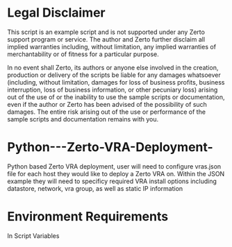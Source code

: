 # Legal Disclaimer
This script is an example script and is not supported under any Zerto support program or service. The author and Zerto further disclaim all implied warranties including, without limitation, any implied warranties of merchantability or of fitness for a particular purpose.

In no event shall Zerto, its authors or anyone else involved in the creation, production or delivery of the scripts be liable for any damages whatsoever (including, without limitation, damages for loss of business profits, business interruption, loss of business information, or other pecuniary loss) arising out of the use of or the inability to use the sample scripts or documentation, even if the author or Zerto has been advised of the possibility of such damages. The entire risk arising out of the use or performance of the sample scripts and documentation remains with you.

# Python---Zerto-VRA-Deployment-
Python based Zerto VRA deployment, user will need to configure vras.json file for each host they would like to deploy a Zerto VRA on. 
Within the JSON example they will need to specificy required VRA install options including datastore, network, vra group, as well as static IP information 

# Environment Requirements


In Script Variables 
